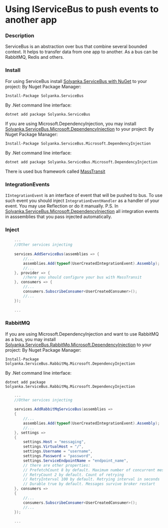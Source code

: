 Using IServiceBus to push events to another app
===

### Description

ServiceBus is an abstraction over bus that combine several bounded context. It helps to transfer data from one app to another. As a bus can be RabbitMQ, Redis and others.

### Install

For using ServiceBus install [Solyanka.ServiceBus with NuGet](https://www.nuget.org/packages/Solyanka.ServiceBus) to your project:
By Nuget Package Manager:

    Install-Package Solyanka.ServiceBus

By .Net command line interface:

    dotnet add package Solyanka.ServiceBus


If you are using Microsoft.DependencyInjection, you may install [Solyanka.ServiceBus.Microsoft.DependencyInjection](https://www.nuget.org/packages/Solyanka.ServiceBus.Microsoft.DependencyInjection) to your project:
By Nuget Package Manager:

    Install-Package Solyanka.ServiceBus.Microsoft.DependencyInjection

By .Net command line interface:

    dotnet add package Solyanka.ServiceBus.Microsoft.DependencyInjection


There is used bus framework called [MassTransit](https://github.com/MassTransit/MassTransit)

### IntegrationEvents

`IIntegrationEvent` is an interface of event that will be pushed to bus. To use such event you should inject `IntegrationEventHandler` as a handler of your event. You may use Reflection or do it manually.
P.S. In [Solyanka.ServiceBus.Microsoft.DependencyInjection](https://www.nuget.org/packages/Solyanka.ServiceBus.Microsoft.DependencyInjection) all integration events in asssemblies that you pass injected automatically.

### Inject

```csharp
    ...
    //Other services injecting
    
    services.AddServiceBus(assemblies => {
        //...
        assemblies.Add(typeof(UserCreatedIntegrationEvent).Assembly);
        //...
    }, provider => {
        //here you should configure your bus with MassTransit
    }, consumers => {
        //...
        consumers.SubscribeConsumer<UserCreatedConsumer>();
        //...
    });
    
    ...
```


### RabbitMQ

If you are using Microsoft.DependencyInjection and want to use RabbitMQ as a bus, you may install [Solyanka.ServiceBus.RabbitMq.Microsoft.DependencyInjection](https://www.nuget.org/packages/Solyanka.ServiceBus.RabbitMq.Microsoft.DependencyInjection) to your project:
By Nuget Package Manager:

    Install-Package Solyanka.ServiceBus.RabbitMq.Microsoft.DependencyInjection

By .Net command line interface:

    dotnet add package Solyanka.ServiceBus.RabbitMq.Microsoft.DependencyInjection
    

```csharp
    ...
    //Other services injecting
    
    services.AddRabbitMqServiceBus(assemblies => 
    {
        //...
        assemblies.Add(typeof(UserCreatedIntegrationEvent).Assembly);
        //...
    }, settings => 
    {
        settings.Host = "messaging",
        settings.VirtualHost = "/",
        settings.Username = "username",
        settings.Password = "password",
        settings.ServiceEndpointName = "endpoint_name",
        // there are other properties:
        // PrefetchCount 8 by default. Maximum number of concurrent messages that are consumed
        // RetryCount 2 by default. Count of retrying
        // RetryInterval 100 by default. Retrying interval in seconds
        // Durable true by default. Messages survive broker restart
    }, consumers => 
    {
        //...
        consumers.SubscribeConsumer<UserCreatedConsumer>();
        //...
    });
    
    ...
```